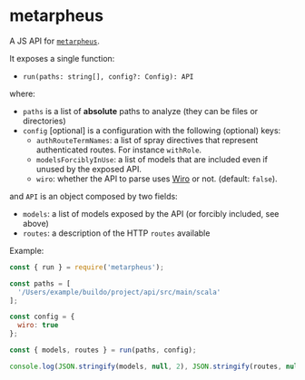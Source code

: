# metarpheus

A JS API for [`metarpheus`](https://github.com/buildo/metarpheus).

It exposes a single function:

- `run(paths: string[], config?: Config): API`

where:

- `paths` is a list of **absolute** paths to analyze (they can be files or directories)
- `config` [optional] is a configuration with the following (optional) keys:
  - `authRouteTermNames`: a list of spray directives that represent authenticated routes. For instance `withRole`.
  - `modelsForciblyInUse`: a list of models that are included even if unused by the exposed API.
  - `wiro`: whether the API to parse uses [Wiro](https://github.com/buildo/wiro) or not. (default: `false`).

and `API` is an object composed by two fields:

- `models`: a list of models exposed by the API (or forcibly included, see above)
- `routes`: a description of the HTTP `routes` available

Example:

```js
const { run } = require('metarpheus');

const paths = [
  '/Users/example/buildo/project/api/src/main/scala'
];

const config = {
  wiro: true
};

const { models, routes } = run(paths, config);

console.log(JSON.stringify(models, null, 2), JSON.stringify(routes, null, 2));
```

